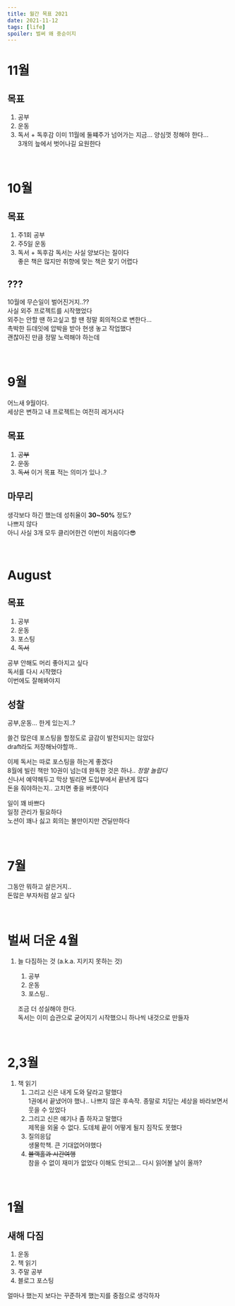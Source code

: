 ```yaml
---
title: 월간 목표 2021
date: 2021-11-12
tags: [life]
spoiler: 벌써 왜 중순이지
---
```


# 11월
## 목표
1. 공부
1. 운동
1. 독서 + 독후감
이미 11월에 둘쨰주가 넘어가는 지금... 양심껏 정해야 한다...  
3개의 늪에서 벗어나길 요원한다  

&nbsp;

# 10월
## 목표
1. 주1회 공부
1. 주5일 운동
1. 독서 + 독후감
독서는 사실 양보다는 질이다  
좋은 책은 많지만 취향에 맞는 책은 찾기 어렵다

## ???
10월에 무슨일이 벌어진거지..??  
사실 외주 프로젝트를 시작했었다  
외주는 안할 땐 하고싶고 할 땐 정말 회의적으로 변한다...  
촉박한 듀데잇에 압박을 받아 현생 놓고 작업했다  
괜찮아진 만큼 정말 노력해야 하는데  

&nbsp;
# 9월
어느새 9월이다.  
세상은 변하고 내 프로젝트는 여전히 레거시다  
## 목표
1. ~~공부~~
1. ~~운동~~
1. ~~독서~~
이거 목표 적는 의미가 있나..?

## 마무리
생각보다 하긴 했는데 성취율이 **30~50%** 정도?  
나쁘지 않다  
아니 사실 3개 모두 클리어한건 이번이 처음이다😎  

&nbsp;
# August
## 목표
1. 공부  
1. 운동  
1. 포스팅  
1. ~~독서~~  

공부 안해도 머리 좋아지고 싶다  
독서를 다시 시작했다  
이번에도 잘해봐야지
## 성찰
공부,운동... 한게 있는지..?  

쓸건 많은데 포스팅을 할정도로 글감이 발전되지는 않았다  
draft라도 저장해놔야할까..  

이제 독서는 따로 포스팅을 하는게 좋겠다  
8월에 빌린 책만 10권이 넘는데 완독한 것은 하나.. _정말 놀랍다_  
신나서 예약해두고 막상 빌리면 도입부에서 끝낸게 많다  
돈을 줘야하는지.. 고치면 좋을 버릇이다  

일이 꽤 바쁘다  
일정 관리가 필요하다  
노션이 꽤나 싫고 회의는 불만이지만 견딜만하다

&nbsp;

# 7월
그동안 뭐하고 살은거지..  
돈많은 부자처럼 살고 싶다

&nbsp;

# 벌써 더운 4월
1. 늘 다짐하는 것 (a.k.a. 지키지 못하는 것)
    1. 공부
    1. 운동
    1. 포스팅..  

    조금 더 성실해야 한다.  
    독서는 이미 습관으로 굳어지기 시작했으니 하나씩 내것으로 만들자

&nbsp;

# 2,3월
1. 책 읽기
    1. 그리고 신은 내게 도와 달라고 말했다  
        1권에서 끝냈어야 했나.. 나쁘지 않은 후속작. 종말로 치닫는 세상을 바라보면서 웃을 수 있었다
    1. 그리고 신은 얘기나 좀 하자고 말했다  
        제목을 외울 수 없다. 도데체 끝이 어떻게 될지 짐작도 못했다
    1. 질의응답  
        생물학책. 큰 기대없어야했다
    1. ~~블랙홀과 시간여행~~  
        참을 수 없이 재미가 없었다 이해도 안되고... 다시 읽어볼 날이 올까?

&nbsp;

# 1월
## 새해 다짐
1. 운동
1. 책 읽기
1. 주말 공부
1. 블로그 포스팅  

얼마나 했는지 보다는 꾸준하게 했는지를 중점으로 생각하자